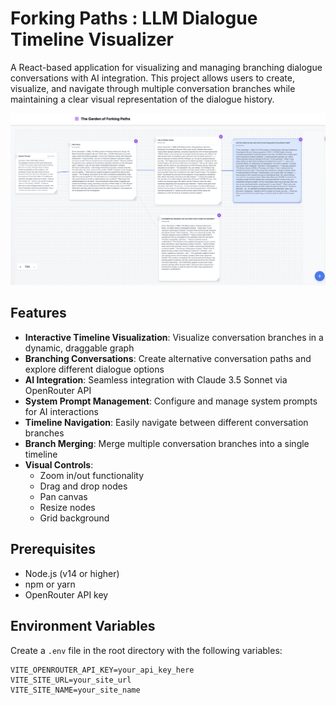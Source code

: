 # Forking Paths : LLM Dialogue Timeline Visualizer

A React-based application for visualizing and managing branching dialogue conversations with AI integration. This project allows users to create, visualize, and navigate through multiple conversation branches while maintaining a clear visual representation of the dialogue history.

![Forking Path](public/image/forkingpath.png)

## Features

- **Interactive Timeline Visualization**: Visualize conversation branches in a dynamic, draggable graph
- **Branching Conversations**: Create alternative conversation paths and explore different dialogue options
- **AI Integration**: Seamless integration with Claude 3.5 Sonnet via OpenRouter API
- **System Prompt Management**: Configure and manage system prompts for AI interactions
- **Timeline Navigation**: Easily navigate between different conversation branches
- **Branch Merging**: Merge multiple conversation branches into a single timeline
- **Visual Controls**: 
  - Zoom in/out functionality
  - Drag and drop nodes
  - Pan canvas
  - Resize nodes
  - Grid background

## Prerequisites

- Node.js (v14 or higher)
- npm or yarn
- OpenRouter API key

## Environment Variables

Create a `.env` file in the root directory with the following variables:

```env
VITE_OPENROUTER_API_KEY=your_api_key_here
VITE_SITE_URL=your_site_url
VITE_SITE_NAME=your_site_name
``` 